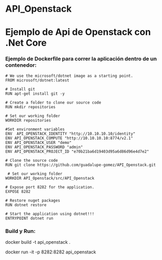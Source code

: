 # API_Openstack

<h1>Ejemplo de Api de Openstack con .Net Core</h1>


<h3>Ejemplo de Dockerfile para correr la aplicación dentro de un contenedor:</h3>

    # We use the microsoft/dotnet image as a starting point.
    FROM microsoft/dotnet:latest
   
    # Install git
    RUN apt-get install git -y

    # Create a folder to clone our source code
    RUN mkdir repositories

    # Set our working folder
    WORKDIR repositories

    #Set environment variables     
    ENV  API_OPENSTACK_IDENTITY "http://10.10.10.10/identity"
    ENV API_OPENSTACK_COMPUTE "http://10.10.10.10:8774/v2.1"
    ENV API_OPENSTACK_USER "demo"
    ENV API_OPENSTACK_PASSWORD "admin"
    ENV API_OPENSTACK_PROJECT_ID "e70b21ba6d19403d95a6d86d96e4d7e2"

    # Clone the source code
    RUN git clone https://github.com/guadalupe-gomez/API_Openstack.git
    
     # Set our working folder
    WORKDIR API_Openstack/src/API_Openstack

    # Expose port 8282 for the application.
    EXPOSE 8282

    # Restore nuget packages
    RUN dotnet restore

    # Start the application using dotnet!!!
    ENTRYPOINT dotnet run


<h3>Build y Run:</h3>

docker build -t api_openstack .

docker run -it -p 8282:8282 api_openstack

